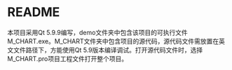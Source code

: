 # README

本项目采用Qt 5.9.9编写，demo文件夹中包含该项目的可执行文件M_CHART.exe。M_CHART文件夹中包含项目的源代码，源代码文件需放置在英文文件路径下，方能使用Qt 5.9版本编译调试。打开源代码文件时，选择M_CHART.pro项目工程文件打开整个项目。
